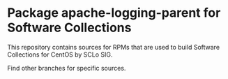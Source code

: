 # Package apache-logging-parent for Software Collections

This repository contains sources for RPMs that are used
to build Software Collections for CentOS by SCLo SIG.

Find other branches for specific sources.
